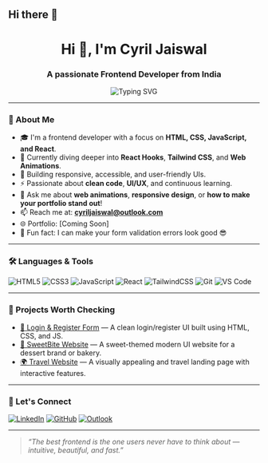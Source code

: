 ## Hi there 👋
<h1 align="center">Hi 👋, I'm Cyril Jaiswal</h1>
<h3 align="center">A passionate Frontend Developer from India</h3>

<p align="center">
  <img src="https://readme-typing-svg.demolab.com?font=Fira+Code&pause=1000&center=true&width=435&lines=Web+Developer+%7C+Frontend+Engineer;Love+to+Design+%26+Code;Building+cool+UI+with+HTML+CSS+JS+%26+React" alt="Typing SVG" />
</p>

---

### 🌟 About Me
- 🎓 I'm a frontend developer with a focus on **HTML, CSS, JavaScript, and React**.
- 🌱 Currently diving deeper into **React Hooks**, **Tailwind CSS**, and **Web Animations**.
- 💼 Building responsive, accessible, and user-friendly UIs.
- ⚡ Passionate about **clean code**, **UI/UX**, and continuous learning.
- 💬 Ask me about **web animations**, **responsive design**, or **how to make your portfolio stand out**!
- 📫 Reach me at: **cyriljaiswal@outlook.com**
- 🌐 Portfolio: [Coming Soon]
- 🧠 Fun fact: I can make your form validation errors look good 😎

---

### 🛠️ Languages & Tools

![HTML5](https://img.shields.io/badge/-HTML5-E34F26?logo=html5&logoColor=fff&style=flat)
![CSS3](https://img.shields.io/badge/-CSS3-1572B6?logo=css3&logoColor=fff&style=flat)
![JavaScript](https://img.shields.io/badge/-JavaScript-F7DF1E?logo=javascript&logoColor=000&style=flat)
![React](https://img.shields.io/badge/-React-20232A?logo=react&logoColor=61DAFB&style=flat)
![TailwindCSS](https://img.shields.io/badge/-TailwindCSS-38B2AC?logo=tailwind-css&logoColor=white&style=flat)
![Git](https://img.shields.io/badge/-Git-F05032?logo=git&logoColor=white&style=flat)
![VS Code](https://img.shields.io/badge/-VSCode-007ACC?logo=visual-studio-code&logoColor=white&style=flat)

---

### 📌 Projects Worth Checking

- [🔐 Login & Register Form](https://github.com/cyriljaiswal/Login-Register) — A clean login/register UI built using HTML, CSS, and JS.
- [🍰 SweetBite Website](https://github.com/cyriljaiswal/sweetbite-website) — A sweet-themed modern UI website for a dessert brand or bakery.
- [🌍 Travel Website](https://github.com/cyriljaiswal/Travel-Website) — A visually appealing and  travel landing page with interactive features.

---

### 🤝 Let's Connect

[![LinkedIn](https://img.shields.io/badge/-LinkedIn-blue?logo=linkedin&style=for-the-badge&logoColor=white)](https://linkedin.com/in/cyriljaiswal)
[![GitHub](https://img.shields.io/badge/-GitHub-black?logo=github&style=for-the-badge&logoColor=white)](https://github.com/cyriljaiswal)
[![Outlook](https://img.shields.io/badge/-Outlook-blue?logo=microsoft-outlook&style=for-the-badge&logoColor=white)](mailto:cyriljaiswal@outlook.com)

---

> *“The best frontend is the one users never have to think about — intuitive, beautiful, and fast.”*
